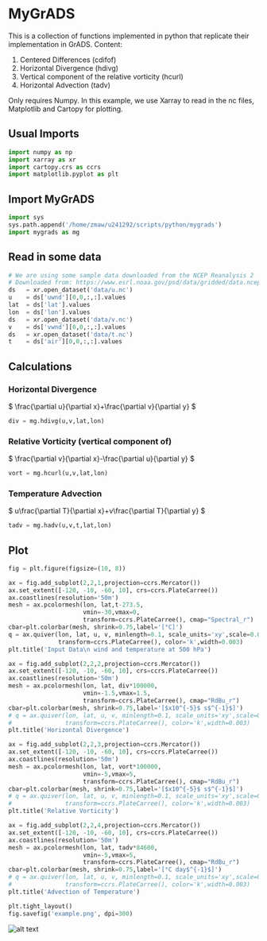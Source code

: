 # MyGrADS

This is a collection of functions implemented in python that replicate
their implementation in GrADS.
Content:
1. Centered Differences (cdifof)
2. Horizontal Divergence (hdivg)
3. Vertical component of the relative vorticity (hcurl)
4. Horizontal Advection (tadv) 

Only requires Numpy.
In this example, we use Xarray to read in the nc files, Matplotlib and Cartopy for plotting.

## Usual Imports

```python
import numpy as np
import xarray as xr
import cartopy.crs as ccrs
import matplotlib.pyplot as plt
```

## Import MyGrADS

```python
import sys
sys.path.append('/home/zmaw/u241292/scripts/python/mygrads')
import mygrads as mg
```

## Read in some data

```python
# We are using some sample data downloaded from the NCEP Reanalysis 2
# Downloaded from: https://www.esrl.noaa.gov/psd/data/gridded/data.ncep.reanalysis2.html
ds   = xr.open_dataset('data/u.nc')
u    = ds['uwnd'][0,0,:,:].values
lat  = ds['lat'].values
lon  = ds['lon'].values
ds   = xr.open_dataset('data/v.nc')
v    = ds['vwnd'][0,0,:,:].values
ds   = xr.open_dataset('data/t.nc')
t    = ds['air'][0,0,:,:].values
```
## Calculations

### Horizontal Divergence

$
\frac{\partial u}{\partial x}+\frac{\partial v}{\partial y}
$

```python
div = mg.hdivg(u,v,lat,lon)
```

### Relative Vorticity (vertical component of)

$
\frac{\partial v}{\partial x}-\frac{\partial u}{\partial y}
$

```python
vort = mg.hcurl(u,v,lat,lon)
```

### Temperature Advection

$
u\frac{\partial T}{\partial x}+v\frac{\partial T}{\partial y}
$


```python
tadv = mg.hadv(u,v,t,lat,lon)
```

## Plot

```python
fig = plt.figure(figsize=(10, 8))

ax = fig.add_subplot(2,2,1,projection=ccrs.Mercator())
ax.set_extent([-120, -10, -60, 10], crs=ccrs.PlateCarree())
ax.coastlines(resolution='50m')     
mesh = ax.pcolormesh(lon, lat,t-273.5,
                     vmin=-30,vmax=0,
                     transform=ccrs.PlateCarree(), cmap="Spectral_r")
cbar=plt.colorbar(mesh, shrink=0.75,label='[°C]')
q = ax.quiver(lon, lat, u, v, minlength=0.1, scale_units='xy',scale=0.0001,
              transform=ccrs.PlateCarree(), color='k',width=0.003)
plt.title('Input Data\n wind and temperature at 500 hPa')

ax = fig.add_subplot(2,2,2,projection=ccrs.Mercator())
ax.set_extent([-120, -10, -60, 10], crs=ccrs.PlateCarree())
ax.coastlines(resolution='50m')     
mesh = ax.pcolormesh(lon, lat, div*100000,
                     vmin=-1.5,vmax=1.5,
                     transform=ccrs.PlateCarree(), cmap="RdBu_r")
cbar=plt.colorbar(mesh, shrink=0.75,label='[$x10^{-5}$ s$^{-1}$]')
# q = ax.quiver(lon, lat, u, v, minlength=0.1, scale_units='xy',scale=0.0001,
#               transform=ccrs.PlateCarree(), color='k',width=0.003)
plt.title('Horizontal Divergence')

ax = fig.add_subplot(2,2,3,projection=ccrs.Mercator())
ax.set_extent([-120, -10, -60, 10], crs=ccrs.PlateCarree())
ax.coastlines(resolution='50m')     
mesh = ax.pcolormesh(lon, lat, vort*100000,
                     vmin=-5,vmax=5,
                     transform=ccrs.PlateCarree(), cmap="RdBu_r")
cbar=plt.colorbar(mesh, shrink=0.75,label='[$x10^{-5}$ s$^{-1}$]')
# q = ax.quiver(lon, lat, u, v, minlength=0.1, scale_units='xy',scale=0.0001,
#               transform=ccrs.PlateCarree(), color='k',width=0.003)
plt.title('Relative Vorticity')

ax = fig.add_subplot(2,2,4,projection=ccrs.Mercator())
ax.set_extent([-120, -10, -60, 10], crs=ccrs.PlateCarree())
ax.coastlines(resolution='50m')     
mesh = ax.pcolormesh(lon, lat, tadv*84600,
                     vmin=-5,vmax=5,
                     transform=ccrs.PlateCarree(), cmap="RdBu_r")
cbar=plt.colorbar(mesh, shrink=0.75,label='[°C day$^{-1}$]')
# q = ax.quiver(lon, lat, u, v, minlength=0.1, scale_units='xy',scale=0.0001,
#               transform=ccrs.PlateCarree(), color='k',width=0.003)
plt.title('Advection of Temperature')

plt.tight_layout()
fig.savefig('example.png', dpi=300)
```
![alt text](https://raw.githubusercontent.com/davidmnielsen/mygrads/master/example.png "example.png")









